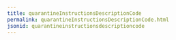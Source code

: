```yaml
---
title: quarantineInstructionsDescriptionCode
permalink: quarantineInstructionsDescriptionCode.html
jsonid: quarantineinstructionsdescriptioncode
---
```

